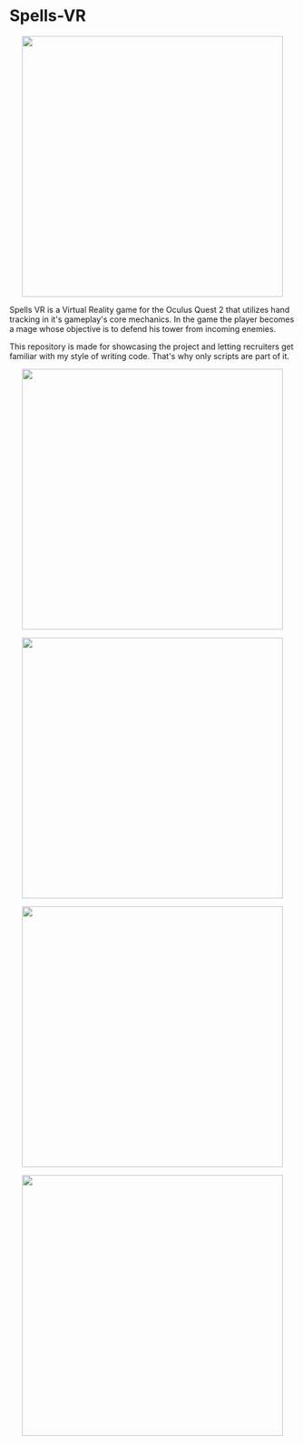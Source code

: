 # Spells-VR

<p align="center">
  <img width="460" src="https://user-images.githubusercontent.com/62397807/222025407-9e34ee7e-a8e1-4131-b5ff-11f41bdd9449.jpg">
</p>

Spells VR is a Virtual Reality game for the Oculus Quest 2 that utilizes hand tracking in it's gameplay's core mechanics. In the game the player becomes a mage whose objective is to defend his tower from incoming enemies. 

This repository is made for showcasing the project and letting recruiters get familiar with my style of writing code. That's why only scripts are part of it.

<p align="center">
  <img width="460" src="https://user-images.githubusercontent.com/62397807/222025151-b358399b-b804-4207-b502-9aab492aad2b.png">
</p>
<p align="center">
  <img width="460" src="https://user-images.githubusercontent.com/62397807/222025202-4bcf168e-fd46-4ac7-ab3a-024590dffb1b.png">
</p>
<p align="center">
  <img width="460" src="https://user-images.githubusercontent.com/62397807/222025226-ac86976b-5951-48c0-81f1-d6b0b54bf1b4.png">
</p>
<p align="center">
  <img width="460" src="https://user-images.githubusercontent.com/62397807/222025242-75848485-08d1-421e-894c-425d55fa57f9.png">
</p>
